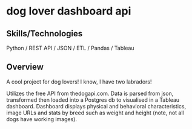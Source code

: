 # dog lover dashboard api

## Skills/Technologies
Python / REST API / JSON / ETL / Pandas / Tableau

## Overview

A cool project for dog lovers! I know, I have two labradors!

Utilizes the free API from thedogapi.com. Data is parsed from json, transformed then loaded into a Postgres db to visualised in a Tableau dashboard. Dashboard displays physical and behavioral characteristics, image URLs and stats by breed such as weight and height (note, not all dogs have working images). 

